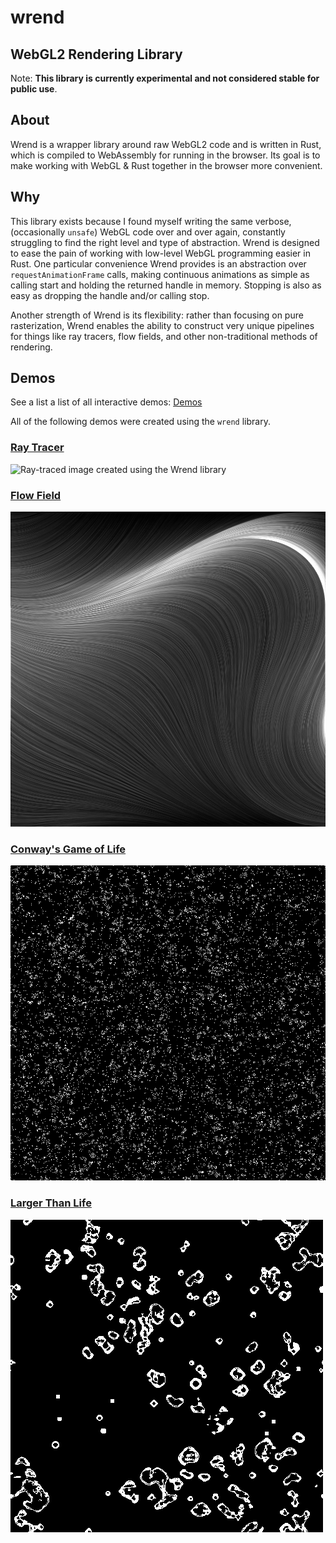 # wrend

## **W**ebGL2 **Rend**ering Library

Note: **This library is currently experimental and not considered stable for public use**.

## About

Wrend is a wrapper library around raw WebGL2 code and is written in Rust, which is compiled to WebAssembly for running in the browser. Its goal is to make working with WebGL & Rust together in the browser more convenient.

## Why

This library exists because I found myself writing the same verbose, (occasionally `unsafe`) WebGL code over and over again, constantly struggling to find the right level and type of abstraction. Wrend is designed to ease the pain of working with low-level WebGL programming easier in Rust. One particular convenience Wrend provides is an abstraction over `requestAnimationFrame` calls, making continuous animations as simple as calling start and holding the returned handle in memory. Stopping is also as easy as dropping the handle and/or calling stop.

Another strength of Wrend is its flexibility: rather than focusing on pure rasterization, Wrend enables the ability to construct very unique pipelines for things like ray tracers, flow fields, and other non-traditional methods of rendering.

## Demos

See a list a list of all interactive demos: [Demos](https://austintheriot.github.io/wrend/)

All of the following demos were created using the `wrend` library.


### [Ray Tracer](https://austintheriot.github.io/wrend/ray-tracer)

![Ray-traced image created using the Wrend library](/demos/screenshots/ray_tracer.png)

### [Flow Field](https://austintheriot.github.io/wrend/flow-field)

![A particle flow field](/demos/screenshots/flow_field.png)

### [Conway's Game of Life](https://austintheriot.github.io/wrend/game-of-life)

![Screenshot of Conway's Game of Life simulation](/demos/screenshots/game_of_life.png)

### [Larger Than Life](https://austintheriot.github.io/wrend/larger-than-life)

![Screenshot of the Larger Than Life simulation](/demos/screenshots/larger_than_life.png)
